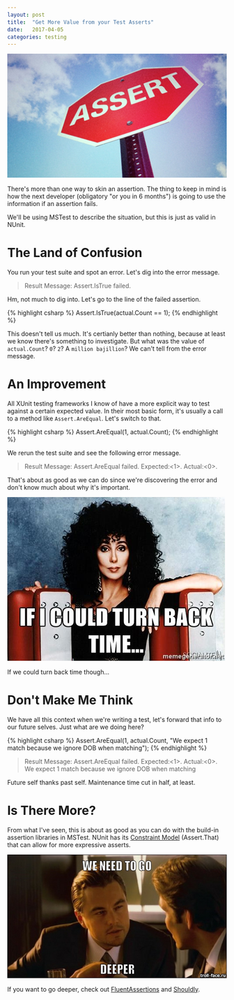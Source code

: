```yaml
---
layout: post
title:  "Get More Value from your Test Asserts"
date:   2017-04-05
categories: testing
---
```


![Assert](/images/assert-sign-photoshopped.jpg)

There's more than one way to skin an assertion. The thing to keep in mind is how the next developer (obligatory "or you in 6 months") is going to use the information if an assertion fails.

<!--more-->

We'll be using MSTest to describe the situation, but this is just as valid in NUnit.

# The Land of Confusion

You run your test suite and spot an error. Let's dig into the error message.

> Result Message:	Assert.IsTrue failed.

Hm, not much to dig into. Let's go to the line of the failed assertion.

{% highlight csharp %}
Assert.IsTrue(actual.Count == 1);
{% endhighlight %}

This doesn't tell us much. It's certianly better than nothing, because at least we know there's something to investigate. But what was the value of `actual.Count`? `0`? `2`? A `million bajillion`? We can't tell from the error message.

# An Improvement

All XUnit testing frameworks I know of have a more explicit way to test against a certain expected value. In their most basic form, it's usually a call to a method like `Assert.AreEqual`. Let's switch to that.

{% highlight csharp %}
Assert.AreEqual(1, actual.Count);
{% endhighlight %}

We rerun the test suite and see the following error message.

> Result Message:	Assert.AreEqual failed. Expected:<1>. Actual:<0>.

That's about as good as we can do since we're discovering the error and don't know much about why it's important.

![If I Could Turn Back Time](/images/cher-if-i-could-turn-back-time.jpg)

If we could turn back time though...

# Don't Make Me Think

We have all this context when we're writing a test, let's forward that info to our future selves. Just what are we doing here?

{% highlight csharp %}
Assert.AreEqual(1, actual.Count,
    "We expect 1 match because we ignore DOB when matching");
{% endhighlight %}

> Result Message:	Assert.AreEqual failed. Expected:<1>. Actual:<0>. We expect 1 match because we ignore DOB when matching

Future self thanks past self. Maintenance time cut in half, at least.

# Is There More?

From what I've seen, this is about as good as you can do with the build-in assertion libraries in MSTest. NUnit has its [Constraint Model](https://github.com/nunit/docs/wiki/Constraint-Model) (Assert.That) that can allow for more expressive asserts.

![We need to go deeper](/images/we-need-to-go-deeper.jpg)

If you want to go deeper, check out [FluentAssertions](http://fluentassertions.com/) and [Shouldly](http://shouldly.readthedocs.io/en/latest/).

